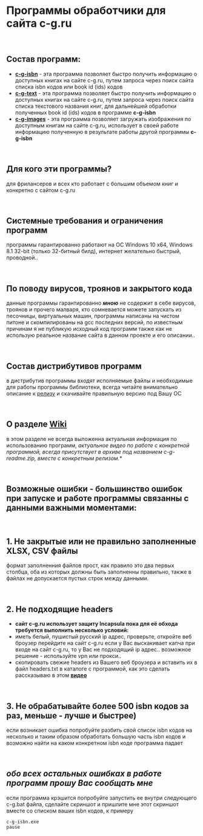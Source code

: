 # Программы обработчики для сайта c-g.ru

<br>

## Состав программ: 
- **[c-g-isbn](https://github.com/itz0/c-g.ru/tree/main/c-g-isbn)** - эта программа позволяет быстро получить информацию о доступных книгах на сайте c-g.ru, путем запроса через поиск сайта списка isbn кодов или book id (ids) кодов 
- **[c-g-text](https://github.com/itz0/c-g.ru/tree/main/c-g-isbn)** - эта программа позволяет быстро получить информацию о доступных книгах на сайте c-g.ru, путем запроса через поиск сайта списка текстового названия книг, для дальнейшей обработки полученных book id (ids) кодов в программе **c-g-isbn**
- **[c-g-images](https://github.com/itz0/c-g.ru/tree/main/c-g-images)** - эта программа позволяет загружать изображения по доступным книгам на сайте c-g.ru, использует в своей работе информацию полученную в результате работы другой программы **c-g-isbn**

<br>

## Для кого эти программы?
для фрилансеров и всех кто работает с большим объемом книг и конкретно с сайтом c-g.ru

<br>

## Системные требования и ограничения программ
программы гарантированно работают на ОС Windows 10 x64, Windows 8.1 32-bit (только 32-битный билд), интернет желательно быстрый, проводной..

<br>

## По поводу вирусов, троянов и закрытого кода
данные программы гарантированно ***мною*** не содержит в себе вирусов, троянов и прочего малваря, кто сомневается можете запускать из песочницы, виртуальных машин, программы написаны на чистом питоне и скомпилированы на gcc последних версий, по известным причинам я не публикую исходный код программ также как не использую реальное название сайта в данном проекте и его описании..

<br>

## Состав дистрибутивов программ
в дистрибутив программы входят исполняемые файлы и необходимые для работы программы библиотеки, всегда читайте внимательно описание к [релизу](https://github.com/itz0/c-g.ru/releases/) и скачивайте правильную версию под Вашу ОС

<br>

## О разделе [Wiki](https://github.com/itz0/c-g.ru/wiki/%D0%9E-%D0%BF%D1%80%D0%BE%D0%B3%D1%80%D0%B0%D0%BC%D0%BC%D0%B5) 
в этом разделе не всегда выложенна актуальная информация по использованию программ, **актуальное видео по работе с конкретной программой, всегда присутствует в архиве под названием c-g-readme*.zip, вместе с конкретным релизом.**

<br>

## Возможные ошибки - большинство ошибок при запуске и работе программы связанны c данными важными моментами:

<br>

## 1. Не закрытые или не правильно заполненные XLSX, CSV файлы
формат заполненния файлов прост, как правило это два первых столбца, оба из которых должны быть заполненны правильно, также в файлах не допускается пустых строк между данными.

<br>

## 2. Не подходящие headers
- **сайт c-g.ru использует защиту Incapsula пока для её обхода требуется выполнить несколько условий:**
- иметь белый, пушистый русский ip адрес, проверьте, откройте веб броузер перейдите на сайт c-g.ru если у Вас выскакивает капча при входе на сайт c-g.ru, то у Вас не подходящий ip адрес.. возможное решение - используйте vpn или прокси..
- скопировать свежие headers из Вашего веб броузера и вставить их в файл headers.txt в каталоге с программой, как это сделать рассказываю в этом **[видео](https://streamable.com/evo4rh)**

<br>

## 3. Не обрабатывайте более 500 isbn кодов за раз, меньше - лучше и быстрее)
если возникает ошибка попробуйте разбить свой список isbn кодов на несколько и таким образом обработать большую часть isbn кодов и возможно найти на каком конкретном isbn коде программа падает

<br>

## _обо всех остальных ошибках в работе программ прошу Вас сообщать мне_
если программа крэшится попробуйте запустить ее внутри следующего c-g.bat файла, сделайте скриншот и пришлите мне этот скриншот вместе со списком ваших isbn кодов, к примеру
```
с-g-isbn.exe
pause
```











